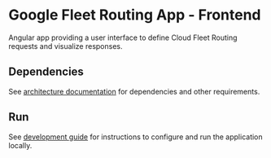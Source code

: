 # Google Fleet Routing App - Frontend

Angular app providing a user interface to define
Cloud Fleet Routing requests and visualize responses.

## Dependencies
See [architecture documentation](../../docs/architecture.md)
for dependencies and other requirements.

## Run
See [development guide](../../docs/development.md)
for instructions to configure and run the application locally.
